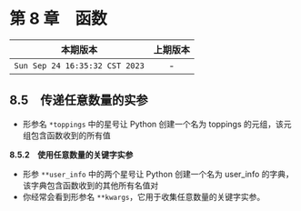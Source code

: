 # 第 8 章　函数

|本期版本|上期版本
|:---:|:---:
`Sun Sep 24 16:35:32 CST 2023` | -


## 8.5　传递任意数量的实参

* 形参名 `*toppings` 中的星号让 Python 创建一个名为 toppings 的元组，该元组包含函数收到的所有值

**8.5.2　使用任意数量的关键字实参**

* 形参 `**user_info` 中的两个星号让 Python 创建一个名为 user_info 的字典，该字典包含函数收到的其他所有名值对
* 你经常会看到形参名 `**kwargs`，它用于收集任意数量的关键字实参。


